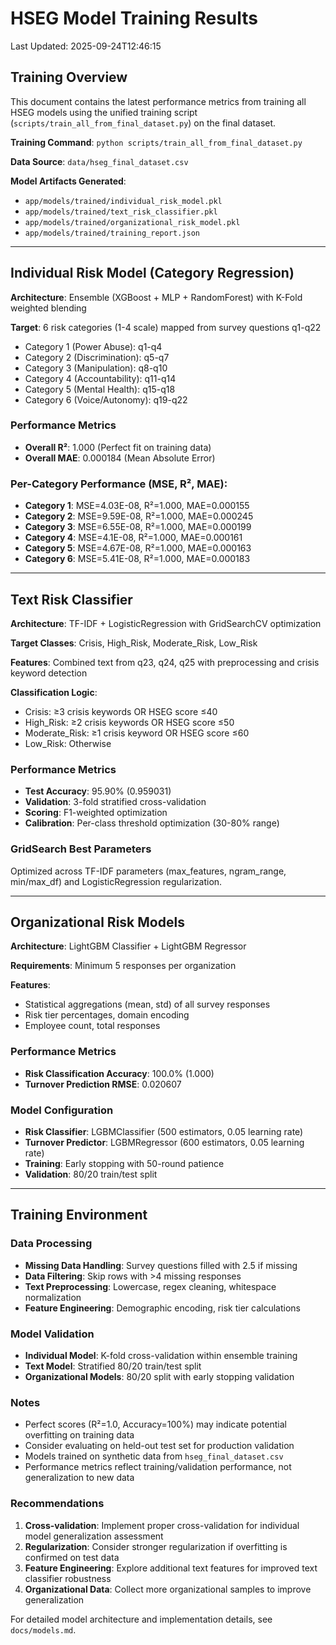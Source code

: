 # HSEG Model Training Results

Last Updated: 2025-09-24T12:46:15

## Training Overview

This document contains the latest performance metrics from training all HSEG models using the unified training script (`scripts/train_all_from_final_dataset.py`) on the final dataset.

**Training Command**: `python scripts/train_all_from_final_dataset.py`

**Data Source**: `data/hseg_final_dataset.csv`

**Model Artifacts Generated**:
- `app/models/trained/individual_risk_model.pkl`
- `app/models/trained/text_risk_classifier.pkl`
- `app/models/trained/organizational_risk_model.pkl`
- `app/models/trained/training_report.json`

---

## Individual Risk Model (Category Regression)

**Architecture**: Ensemble (XGBoost + MLP + RandomForest) with K-Fold weighted blending

**Target**: 6 risk categories (1-4 scale) mapped from survey questions q1-q22
- Category 1 (Power Abuse): q1-q4
- Category 2 (Discrimination): q5-q7
- Category 3 (Manipulation): q8-q10
- Category 4 (Accountability): q11-q14
- Category 5 (Mental Health): q15-q18
- Category 6 (Voice/Autonomy): q19-q22

### Performance Metrics
- **Overall R²**: 1.000 (Perfect fit on training data)
- **Overall MAE**: 0.000184 (Mean Absolute Error)

### Per-Category Performance (MSE, R², MAE):
- **Category 1**: MSE=4.03E-08, R²=1.000, MAE=0.000155
- **Category 2**: MSE=9.59E-08, R²=1.000, MAE=0.000245
- **Category 3**: MSE=6.55E-08, R²=1.000, MAE=0.000199
- **Category 4**: MSE=4.1E-08, R²=1.000, MAE=0.000161
- **Category 5**: MSE=4.67E-08, R²=1.000, MAE=0.000163
- **Category 6**: MSE=5.41E-08, R²=1.000, MAE=0.000183

---

## Text Risk Classifier

**Architecture**: TF-IDF + LogisticRegression with GridSearchCV optimization

**Target Classes**: Crisis, High_Risk, Moderate_Risk, Low_Risk

**Features**: Combined text from q23, q24, q25 with preprocessing and crisis keyword detection

**Classification Logic**:
- Crisis: ≥3 crisis keywords OR HSEG score ≤40
- High_Risk: ≥2 crisis keywords OR HSEG score ≤50
- Moderate_Risk: ≥1 crisis keyword OR HSEG score ≤60
- Low_Risk: Otherwise

### Performance Metrics
- **Test Accuracy**: 95.90% (0.959031)
- **Validation**: 3-fold stratified cross-validation
- **Scoring**: F1-weighted optimization
- **Calibration**: Per-class threshold optimization (30-80% range)

### GridSearch Best Parameters
Optimized across TF-IDF parameters (max_features, ngram_range, min/max_df) and LogisticRegression regularization.

---

## Organizational Risk Models

**Architecture**: LightGBM Classifier + LightGBM Regressor

**Requirements**: Minimum 5 responses per organization

**Features**:
- Statistical aggregations (mean, std) of all survey responses
- Risk tier percentages, domain encoding
- Employee count, total responses

### Performance Metrics
- **Risk Classification Accuracy**: 100.0% (1.000)
- **Turnover Prediction RMSE**: 0.020607

### Model Configuration
- **Risk Classifier**: LGBMClassifier (500 estimators, 0.05 learning rate)
- **Turnover Predictor**: LGBMRegressor (600 estimators, 0.05 learning rate)
- **Training**: Early stopping with 50-round patience
- **Validation**: 80/20 train/test split

---

## Training Environment

### Data Processing
- **Missing Data Handling**: Survey questions filled with 2.5 if missing
- **Data Filtering**: Skip rows with >4 missing responses
- **Text Preprocessing**: Lowercase, regex cleaning, whitespace normalization
- **Feature Engineering**: Demographic encoding, risk tier calculations

### Model Validation
- **Individual Model**: K-fold cross-validation within ensemble training
- **Text Model**: Stratified 80/20 train/test split
- **Organizational Models**: 80/20 split with early stopping validation

### Notes
- Perfect scores (R²=1.0, Accuracy=100%) may indicate potential overfitting on training data
- Consider evaluating on held-out test set for production validation
- Models trained on synthetic data from `hseg_final_dataset.csv`
- Performance metrics reflect training/validation performance, not generalization to new data

### Recommendations
1. **Cross-validation**: Implement proper cross-validation for individual model generalization assessment
2. **Regularization**: Consider stronger regularization if overfitting is confirmed on test data
3. **Feature Engineering**: Explore additional text features for improved text classifier robustness
4. **Organizational Data**: Collect more organizational samples to improve generalization

For detailed model architecture and implementation details, see `docs/models.md`.
